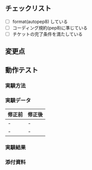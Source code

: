 ## チェックリスト

- [ ] format(autopep8) している
- [ ] コーディング規約(pep8)に準じている
- [ ] チケットの完了条件を満たしている

## 変更点

## 動作テスト

### 実験方法

### 実験データ

|  修正前  |  修正後  |
| ---- | ---- |
|  -  |  -  |
|  -  |  -  |

### 実験結果

### 添付資料